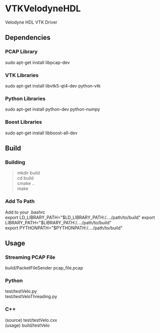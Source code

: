 # VTKVelodyneHDL  
Velodyne HDL VTK Driver  

## Dependencies  

### PCAP Library  
sudo apt-get install libpcap-dev  

### VTK Libraries  
sudo apt-get install libvtk5-qt4-dev python-vtk

### Python Libraries
sudo apt-get install python-dev python-numpy  

### Boost Libraries  
sudo apt-get install libboost-all-dev  

## Build  

### Building  
> mkdir build  
> cd build  
> cmake ..  
> make

### Add To Path
Add to your .bashrc  
export LD_LIBRARY_PATH="$LD_LIBRARY_PATH:/..../path/to/build"  
export LIBRARY_PATH="$LIBRARY_PATH:/..../path/to/build"  
export PYTHONPATH="$PYTHONPATH:/..../path/to/build"  

## Usage  

### Streaming PCAP File  
build/PacketFileSender pcap_file.pcap  

### Python  
test/testVelo.py  
test/testVeloThreading.py  

### C++
(source) test/testVelo.cxx  
(usage) build/testVelo  
